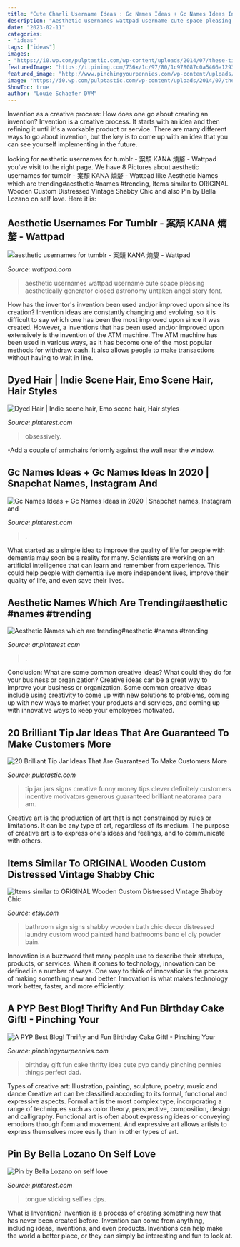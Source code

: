 ```yaml
---
title: "Cute Charli Username Ideas : Gc Names Ideas + Gc Names Ideas In 2020"
description: "Aesthetic usernames wattpad username cute space pleasing aesthetically generator closed astronomy untaken angel story font"
date: "2023-02-11"
categories:
- "ideas"
tags: ["ideas"]
images:
- "https://i0.wp.com/pulptastic.com/wp-content/uploads/2014/07/these-tip-jars-will-definitely-get-money-17.jpg?resize=550%2C734"
featuredImage: "https://i.pinimg.com/736x/1c/97/80/1c978087c0a5466a12939fdb4a5fed5d.jpg"
featured_image: "http://www.pinchingyourpennies.com/wp-content/uploads/2012/10/IMG_9319copy1.jpg"
image: "https://i0.wp.com/pulptastic.com/wp-content/uploads/2014/07/these-tip-jars-will-definitely-get-money-17.jpg?resize=550%2C734"
ShowToc: true
author: "Louie Schaefer DVM"
---
```



Invention as a creative process: How does one go about creating an invention?
Invention is a creative process. It starts with an idea and then refining it until it's a workable product or service. There are many different ways to go about invention, but the key is to come up with an idea that you can see yourself implementing in the future.

	

		
looking for aesthetic usernames for tumblr - 案頹 KANA 煵嫠 - Wattpad you've visit to the right page. We have 8 Pictures about aesthetic usernames for tumblr - 案頹 KANA 煵嫠 - Wattpad like Aesthetic Names which are trending#aesthetic #names #trending, Items similar to ORIGINAL Wooden Custom Distressed Vintage Shabby Chic and also Pin by Bella Lozano on self love. Here it is:
		
    
## Aesthetic Usernames For Tumblr - 案頹 KANA 煵嫠 - Wattpad

<img loading=lazy src="https://a.wattpad.com/cover/99946872-256-k354303.jpg" onerror="this.onerror=null;this.src='https://tse3.mm.bing.net/th?id=OIP.Dz39nC0IR44CHz-p5ySZSQAAAA&amp;pid=15.1';" alt="aesthetic usernames for tumblr - 案頹 KANA 煵嫠 - Wattpad">

_Source: wattpad.com_

>aesthetic usernames wattpad username cute space pleasing aesthetically generator closed astronomy untaken angel story font. 

	

How has the inventor's invention been used and/or improved upon since its creation?
Invention ideas are constantly changing and evolving, so it is difficult to say which one has been the most improved upon since it was created. However, a inventions that has been used and/or improved upon extensively is the invention of the ATM machine. The ATM machine has been used in various ways, as it has become one of the most popular methods for withdraw cash. It also allows people to make transactions without having to wait in line.

    
## Dyed Hair | Indie Scene Hair, Emo Scene Hair, Hair Styles

<img loading=lazy src="https://i.pinimg.com/736x/f7/b4/98/f7b4983ca3cae24067b599ae072bbe80.jpg" onerror="this.onerror=null;this.src='https://tse4.mm.bing.net/th?id=OIP.iOoGMRpL5vIpd5mZGQOgBQHaJ4&amp;pid=15.1';" alt="Dyed Hair | Indie scene hair, Emo scene hair, Hair styles">

_Source: pinterest.com_

>obsessively. 

	

-Add a couple of armchairs forlornly against the wall near the window.

    
## Gc Names Ideas + Gc Names Ideas In 2020 | Snapchat Names, Instagram And

<img loading=lazy src="https://i.pinimg.com/736x/aa/02/68/aa02688fc7bdacd30f360caf3fd2dd1b.jpg" onerror="this.onerror=null;this.src='https://tse4.mm.bing.net/th?id=OIP.JrM9ToWTXp_4lpP-3paTOwHaQB&amp;pid=15.1';" alt="Gc Names Ideas + Gc Names Ideas in 2020 | Snapchat names, Instagram and">

_Source: pinterest.com_

>. 

	

What started as a simple idea to improve the quality of life for people with dementia may soon be a reality for many. Scientists are working on an artificial intelligence that can learn and remember from experience. This could help people with dementia live more independent lives, improve their quality of life, and even save their lives.

    
## Aesthetic Names Which Are Trending#aesthetic #names #trending

<img loading=lazy src="https://i.pinimg.com/736x/5e/7f/b0/5e7fb07c44bae9217fbe6012bdaa2e44.jpg" onerror="this.onerror=null;this.src='https://tse3.mm.bing.net/th?id=OIP.ZAFt4-1WmpBsn_WzyK0KOwHaLH&amp;pid=15.1';" alt="Aesthetic Names which are trending#aesthetic #names #trending">

_Source: ar.pinterest.com_

>. 

	

Conclusion: What are some common creative ideas? What could they do for your business or organization?
Creative ideas can be a great way to improve your business or organization. Some common creative ideas include using creativity to come up with new solutions to problems, coming up with new ways to market your products and services, and coming up with innovative ways to keep your employees motivated.

    
## 20 Brilliant Tip Jar Ideas That Are Guaranteed To Make Customers More

<img loading=lazy src="https://i0.wp.com/pulptastic.com/wp-content/uploads/2014/07/these-tip-jars-will-definitely-get-money-17.jpg?resize=550%2C734" onerror="this.onerror=null;this.src='https://tse2.mm.bing.net/th?id=OIP.LCIau5IDhpppXqhhfXtkwgHaJ4&amp;pid=15.1';" alt="20 Brilliant Tip Jar Ideas That Are Guaranteed To Make Customers More">

_Source: pulptastic.com_

>tip jar jars signs creative funny money tips clever definitely customers incentive motivators generous guaranteed brilliant neatorama para am. 

	

Creative art is the production of art that is not constrained by rules or limitations. It can be any type of art, regardless of its medium. The purpose of creative art is to express one's ideas and feelings, and to communicate with others.

    
## Items Similar To ORIGINAL Wooden Custom Distressed Vintage Shabby Chic

<img loading=lazy src="https://img1.etsystatic.com/008/1/5754702/il_570xN.389935523_9sqs.jpg" onerror="this.onerror=null;this.src='https://tse3.mm.bing.net/th?id=OIP.WIZwnKx0oA60uuRobkMcXgHaJ4&amp;pid=15.1';" alt="Items similar to ORIGINAL Wooden Custom Distressed Vintage Shabby Chic">

_Source: etsy.com_

>bathroom sign signs shabby wooden bath chic decor distressed laundry custom wood painted hand bathrooms bano el diy powder bain. 

	

Innovation is a buzzword that many people use to describe their startups, products, or services. When it comes to technology, innovation can be defined in a number of ways. One way to think of innovation is the process of making something new and better. Innovation is what makes technology work better, faster, and more efficiently.

    
## A PYP Best Blog! Thrifty And Fun Birthday Cake Gift! - Pinching Your

<img loading=lazy src="http://www.pinchingyourpennies.com/wp-content/uploads/2012/10/IMG_9319copy1.jpg" onerror="this.onerror=null;this.src='https://tse2.mm.bing.net/th?id=OIP.mpuCBCiHuhB3D6fAmcqcFgHaLH&amp;pid=15.1';" alt="A PYP Best Blog! Thrifty and Fun Birthday Cake Gift! - Pinching Your">

_Source: pinchingyourpennies.com_

>birthday gift fun cake thrifty idea cute pyp candy pinching pennies things perfect dad. 

	

Types of creative art: Illustration, painting, sculpture, poetry, music and dance
Creative art can be classified according to its formal, functional and expressive aspects. Formal art is the most complex type, incorporating a range of techniques such as color theory, perspective, composition, design and calligraphy. Functional art is often about expressing ideas or conveying emotions through form and movement. And expressive art allows artists to express themselves more easily than in other types of art.

    
## Pin By Bella Lozano On Self Love

<img loading=lazy src="https://i.pinimg.com/736x/1c/97/80/1c978087c0a5466a12939fdb4a5fed5d.jpg" onerror="this.onerror=null;this.src='https://tse1.mm.bing.net/th?id=OIP.Vc4MGtzUES7hmw8WNEcXOQHaNL&amp;pid=15.1';" alt="Pin by Bella Lozano on self love">

_Source: pinterest.com_

>tongue sticking selfies dps. 

	

What is Invention?
Invention is a process of creating something new that has never been created before. Invention can come from anything, including ideas, inventions, and even products. Inventions can help make the world a better place, or they can simply be interesting and fun to look at.

